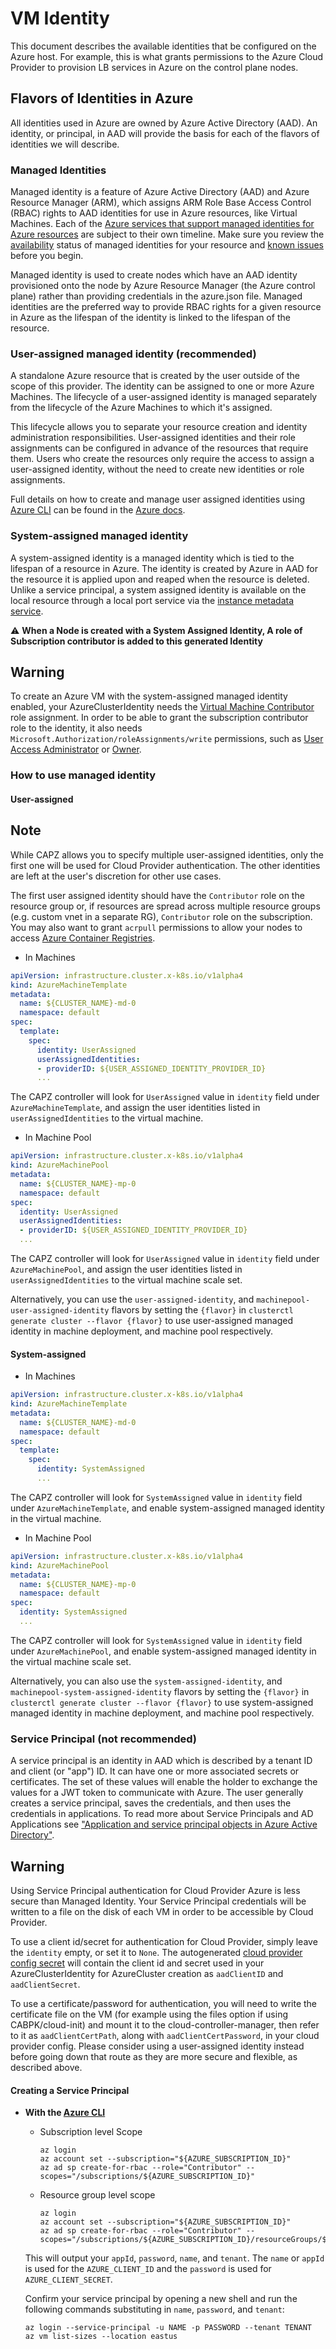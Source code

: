 # VM Identity

This document describes the available identities that be configured on the Azure host. For example, this is what grants permissions to the Azure Cloud Provider to provision LB services in Azure on the control plane nodes.

## Flavors of Identities in Azure

All identities used in Azure are owned by Azure Active Directory (AAD). An identity, or principal, in AAD will provide the basis for each of the flavors of identities we will describe.

### Managed Identities

Managed identity is a feature of Azure Active Directory (AAD) and Azure Resource Manager (ARM), which assigns ARM Role Base Access Control (RBAC) rights to AAD identities for use in Azure resources, like Virtual Machines. Each of the [Azure services that support managed identities for Azure resources](https://docs.microsoft.com/en-us/azure/active-directory/managed-identities-azure-resources/services-support-msi) are subject to their own timeline. Make sure you review the [availability](https://docs.microsoft.com/en-us/azure/active-directory/managed-identities-azure-resources/services-support-msi) status of managed identities for your resource and [known issues](https://docs.microsoft.com/en-us/azure/active-directory/managed-identities-azure-resources/known-issues) before you begin.

Managed identity is used to create nodes which have an AAD identity provisioned onto the node by Azure Resource Manager (the Azure control plane) rather than providing credentials in the azure.json file. Managed identities are the preferred way to provide RBAC rights for a given resource in Azure as the lifespan of the identity is linked to the lifespan of the resource.

### User-assigned managed identity (recommended)

A standalone Azure resource that is created by the user outside of the scope of this provider. The identity can be assigned to one or more Azure Machines. The lifecycle of a user-assigned identity is managed separately from the lifecycle of the Azure Machines to which it's assigned.

This lifecycle allows you to separate your resource creation and identity administration responsibilities. User-assigned identities and their role assignments can be configured in advance of the resources that require them. Users who create the resources only require the access to assign a user-assigned identity, without the need to create new identities or role assignments.

Full details on how to create and manage user assigned identities using [Azure CLI](https://github.com/Azure/azure-cli) can be found in the [Azure docs](https://docs.microsoft.com/en-us/azure/active-directory/managed-identities-azure-resources/how-to-manage-ua-identity-cli).

### System-assigned managed identity
A system-assigned identity is a managed identity which is tied to the lifespan of a resource in Azure. The identity is created by Azure in AAD for the resource it is applied upon and reaped when the resource is deleted. Unlike a service principal, a system assigned identity is available on the local resource through a local port service via the [instance metadata service](https://docs.microsoft.com/en-us/azure/virtual-machines/linux/instance-metadata-service?tabs=linux).

⚠️  **When a Node is created with a System Assigned Identity, A role of Subscription contributor is added to this generated Identity**

<aside class="note warning"> 

<h1> Warning </h1> 

To create an Azure VM with the system-assigned managed identity enabled, your AzureClusterIdentity needs the [Virtual Machine Contributor](https://docs.microsoft.com/en-us/azure/role-based-access-control/built-in-roles#virtual-machine-contributor) role assignment. In order to be able to grant the subscription contributor role to the identity, it also needs `Microsoft.Authorization/roleAssignments/write` permissions, such as [User Access Administrator](https://docs.microsoft.com/en-us/azure/role-based-access-control/built-in-roles#user-access-administrator) or [Owner](https://docs.microsoft.com/en-us/azure/role-based-access-control/built-in-roles#owner).

</aside>

### How to use managed identity

#### User-assigned

<aside class="note"> 

<h1> Note </h1>

While CAPZ allows you to specify multiple user-assigned identities, only the first one will be used for Cloud Provider authentication. The other identities are left at the user's discretion for other use cases.

The first user assigned identity should have the `Contributor` role on the resource group or, if resources are spread across multiple resource groups (e.g. custom vnet in a separate RG), `Contributor` role on the subscription. You may also want to grant `acrpull` permissions to allow your nodes to access [Azure Container Registries](https://docs.microsoft.com/en-us/azure/container-registry/container-registry-authentication-managed-identity).

</aside>

* In Machines

```yaml
apiVersion: infrastructure.cluster.x-k8s.io/v1alpha4
kind: AzureMachineTemplate
metadata:
  name: ${CLUSTER_NAME}-md-0
  namespace: default
spec:
  template:
    spec:
      identity: UserAssigned
      userAssignedIdentities:
      - providerID: ${USER_ASSIGNED_IDENTITY_PROVIDER_ID}
      ...
```

The CAPZ controller will look for `UserAssigned` value in `identity` field under `AzureMachineTemplate`, and assign the user identities listed in `userAssignedIdentities` to the virtual machine.

* In Machine Pool

```yaml
apiVersion: infrastructure.cluster.x-k8s.io/v1alpha4
kind: AzureMachinePool
metadata:
  name: ${CLUSTER_NAME}-mp-0
  namespace: default
spec:
  identity: UserAssigned
  userAssignedIdentities:
  - providerID: ${USER_ASSIGNED_IDENTITY_PROVIDER_ID}
  ...
```

The CAPZ controller will look for `UserAssigned` value in `identity` field under `AzureMachinePool`, and assign the user identities listed in `userAssignedIdentities` to the virtual machine scale set.

Alternatively, you can use the `user-assigned-identity`, and `machinepool-user-assigned-identity` flavors by setting the `{flavor}` in `clusterctl generate cluster --flavor {flavor}` to use user-assigned managed identity in machine deployment, and machine pool respectively.

#### System-assigned

* In Machines

```yaml
apiVersion: infrastructure.cluster.x-k8s.io/v1alpha4
kind: AzureMachineTemplate
metadata:
  name: ${CLUSTER_NAME}-md-0
  namespace: default
spec:
  template:
    spec:
      identity: SystemAssigned
      ...
```

The CAPZ controller will look for `SystemAssigned` value in `identity` field under `AzureMachineTemplate`, and enable system-assigned managed identity in the virtual machine.

* In Machine Pool

```yaml
apiVersion: infrastructure.cluster.x-k8s.io/v1alpha4
kind: AzureMachinePool
metadata:
  name: ${CLUSTER_NAME}-mp-0
  namespace: default
spec:
  identity: SystemAssigned
  ...
```

The CAPZ controller will look for `SystemAssigned` value in `identity` field under `AzureMachinePool`, and enable system-assigned managed identity in the virtual machine scale set.

Alternatively, you can also use the `system-assigned-identity`, and `machinepool-system-assigned-identity` flavors by setting the `{flavor}` in `clusterctl generate cluster --flavor {flavor}` to use system-assigned managed identity in machine deployment, and machine pool respectively.

### Service Principal (not recommended)

A service principal is an identity in AAD which is described by a tenant ID and client (or "app") ID. It can have one or more associated secrets or certificates. The set of these values will enable the holder to exchange the values for a JWT token to communicate with Azure. The user generally creates a service principal, saves the credentials, and then uses the credentials in applications. To read more about Service Principals and AD Applications see ["Application and service principal objects in Azure Active Directory"](https://azure.microsoft.com/en-us/documentation/articles/active-directory-application-objects/).

<aside class="note warning"> 

<h1> Warning </h1> 

Using Service Principal authentication for Cloud Provider Azure is less secure than Managed Identity. Your Service Principal credentials will be written to a file on the disk of each VM in order to be accessible by Cloud Provider.

</aside>

To use a client id/secret for authentication for Cloud Provider, simply leave the `identity` empty, or set it to `None`. The autogenerated [cloud provider config secret](cloud-provider-config.md) will contain the client id and secret used in your AzureClusterIdentity for AzureCluster creation as `aadClientID` and `aadClientSecret`.

To use a certificate/password for authentication, you will need to write the certificate file on the VM (for example using the files option if using CABPK/cloud-init) and mount it to the cloud-controller-manager, then refer to it as `aadClientCertPath`, along with `aadClientCertPassword`, in your cloud provider config. Please consider using a user-assigned identity instead before going down that route as they are more secure and flexible, as described above.

#### Creating a Service Principal

* **With the [Azure CLI](https://github.com/Azure/azure-cli)**

  * Subscription level Scope

     ```shell
     az login
     az account set --subscription="${AZURE_SUBSCRIPTION_ID}"
     az ad sp create-for-rbac --role="Contributor" --scopes="/subscriptions/${AZURE_SUBSCRIPTION_ID}"
     ```

  * Resource group level scope

     ```shell
     az login
     az account set --subscription="${AZURE_SUBSCRIPTION_ID}"
     az ad sp create-for-rbac --role="Contributor" --scopes="/subscriptions/${AZURE_SUBSCRIPTION_ID}/resourceGroups/${AZURE_RESOURCE_GROUP}"
     ```

   This will output your `appId`, `password`, `name`, and `tenant`.  The `name` or `appId` is used for the `AZURE_CLIENT_ID` and the `password` is used for `AZURE_CLIENT_SECRET`.

   Confirm your service principal by opening a new shell and run the following commands substituting in `name`, `password`, and `tenant`:

   ```shell
   az login --service-principal -u NAME -p PASSWORD --tenant TENANT
   az vm list-sizes --location eastus
   ```
